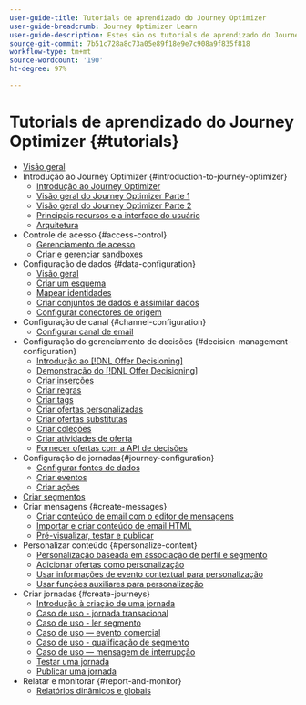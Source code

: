 ```yaml
---
user-guide-title: Tutorials de aprendizado do Journey Optimizer
user-guide-breadcrumb: Journey Optimizer Learn
user-guide-description: Estes são os tutorials de aprendizado do Journey Optimizer.
source-git-commit: 7b51c728a8c73a05e89f18e9e7c908a9f835f818
workflow-type: tm+mt
source-wordcount: '190'
ht-degree: 97%

---
```



# Tutorials de aprendizado do Journey Optimizer {#tutorials}

+ [Visão geral](/help/overview.md)
+ Introdução ao Journey Optimizer {#introduction-to-journey-optimizer}
   + [Introdução ao Journey Optimizer](/help/introduction/introduction.md)
   + [Visão geral do Journey Optimizer Parte 1](/help/introduction/journey-optimizer-overview-part-1.md)
   + [Visão geral do Journey Optimizer Parte 2](/help/introduction/journey-optimizer-overview-part-2.md)
   + [Principais recursos e a interface do usuário](/help/introduction/key-capabilities-and-user-interface.md)
   + [Arquitetura](/help/introduction/architecture.md)
+ Controle de acesso {#access-control}
   + [Gerenciamento de acesso](/help/set-up-access/access-management.md)
   + [Criar e gerenciar sandboxes](/help/set-up-access/create-and-manage-sandboxes.md)
+ Configuração de dados {#data-configuration}
   + [Visão geral](/help/set-up-data/set-up-data-overview.md)
   + [Criar um esquema](/help/set-up-data/create-schema.md)
   + [Mapear identidades](/help/set-up-data/map-identities.md)
   + [Criar conjuntos de dados e assimilar dados](/help/set-up-data/create-datasets-and-ingest-data.md)
   + [Configurar conectores de origem](/help/set-up-data/configure-source-connectors.md)
+ Configuração de canal {#channel-configuration}
   + [Configurar canal de email](/help/set-up-email-channel/set-up-email-channel.md)
+ Configuração do gerenciamento de decisões {#decision-management-configuration}
   + [Introdução ao [!DNL Offer Decisioning]](/help/set-up-decision-management/introduction-to-offer-decisioning.md)
   + [Demonstração do [!DNL Offer Decisioning]](/help/set-up-decision-management/demo-of-offer-decisioning.md)
   + [Criar inserções](/help/set-up-decision-management/create-placements.md)
   + [Criar regras](/help/set-up-decision-management/create-rules.md)
   + [Criar tags](/help/set-up-decision-management/create-tags.md)
   + [Criar ofertas personalizadas](/help/set-up-decision-management/create-personalized-offers.md)
   + [Criar ofertas substitutas](/help/set-up-decision-management/create-fallback-offers.md)
   + [Criar coleções](/help/set-up-decision-management/create-collections.md)
   + [Criar atividades de oferta](/help/set-up-decision-management/create-offer-activities.md)
   + [Fornecer ofertas com a API de decisões](/help/set-up-decision-management/deliver-offers-with-the-decisions-api.md)
+ Configuração de jornadas{#journey-configuration}
   + [Configurar fontes de dados](/help/set-up-journeys/configure-data-sources.md)
   + [Criar eventos](/help/set-up-journeys/create-events.md)
   + [Criar ações](/help/set-up-journeys/create-actions.md)
+ [Criar segmentos](/help/set-up-resources/create-segments.md)
+ Criar mensagens {#create-messages}
   + [Criar conteúdo de email com o editor de mensagens](/help/create-messages/create-email-content-with-the-message-editor.md)
   + [Importar e criar conteúdo de email HTML](/help/create-messages/import-and-author-html-email-content.md)
   + [Pré-visualizar, testar e publicar](/help/create-messages/preview-proof-and-publish.md)
+ Personalizar conteúdo {#personalize-content}
   + [Personalização baseada em associação de perfil e segmento](/help/personalize-content/profile-and-segment-membership-based-personalization.md)
   + [Adicionar ofertas como personalização](/help/personalize-content/add-offer-decisioning-to-messages.md)
   + [Usar informações de evento contextual para personalização](/help/personalize-content/use-contextual-event-information-for-personalization.md)
   + [Usar funções auxiliares para personalização](/help/personalize-content/use-helper-functions-for-personalization.md)
+ Criar jornadas {#create-journeys}
   + [Introdução à criação de uma jornada](/help/create-journeys/introduction-to-building-a-journey.md)
   + [Caso de uso - jornada transacional](/help/create-journeys/use-case-transactional-journey.md)
   + [Caso de uso - ler segmento](/help/create-journeys/use-case-read-segment.md)
   + [Caso de uso — evento comercial](/help/create-journeys/use-case-business-event.md)
   + [Caso de uso - qualificação de segmento](/help/create-journeys/use-case-read-segment-qualification.md)
   + [Caso de uso — mensagem de interrupção](/help/create-journeys/use-case-burst-message.md)
   + [Testar uma jornada](/help/create-journeys/test-a-journey.md)
   + [Publicar uma jornada](/help/create-journeys/publish-a-journey.md)
+ Relatar e monitorar {#report-and-monitor}
   + [Relatórios dinâmicos e globais](/help/report-and-monitor/live-and-global-reports.md)
